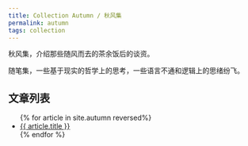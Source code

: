 ```yaml
---
title: Collection Autumn / 秋风集
permalink: autumn
tags: collection
---
```


秋风集，介绍那些随风而去的茶余饭后的谈资。

随笔集，一些基于现实的哲学上的思考，一些语言不通和逻辑上的思绪纷飞。

## 文章列表

<ul>
{% for article in site.autumn reversed%}
<li>
<a href="{{article.url}}">
    {{ article.title }}
</a>
</li>
{% endfor %}
</ul>